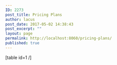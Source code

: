 ```yaml
---
ID: 2273
post_title: Pricing Plans
author: lacus
post_date: 2017-05-02 14:38:43
post_excerpt: ""
layout: page
permalink: http://localhost:8060/pricing-plans/
published: true
---
```

[table id=1 /]